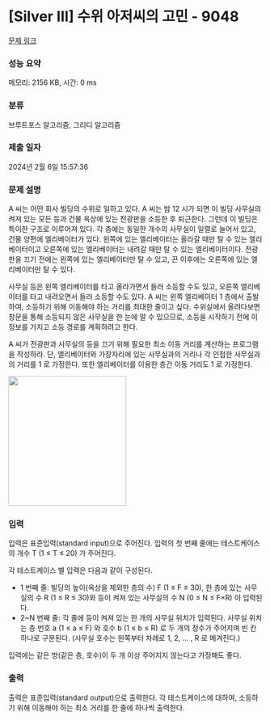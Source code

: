 # [Silver III] 수위 아저씨의 고민 - 9048 

[문제 링크](https://www.acmicpc.net/problem/9048) 

### 성능 요약

메모리: 2156 KB, 시간: 0 ms

### 분류

브루트포스 알고리즘, 그리디 알고리즘

### 제출 일자

2024년 2월 6일 15:57:36

### 문제 설명

<p>A 씨는 어떤 회사 빌딩의 수위로 일하고 있다. A 씨는 밤 12 시가 되면 이 빌딩 사무실의 켜져 있는 모든 등과 건물 옥상에 있는 전광판을 소등한 후 퇴근한다. 그런데 이 빌딩은 특이한 구조로 이루어져 있다. 각 층에는 동일한 개수의 사무실이 일렬로 늘어서 있고, 건물 양편에 엘리베이터가 있다. 왼쪽에 있는 엘리베이터는 올라갈 때만 탈 수 있는 엘리베이터이고 오른쪽에 있는 엘리베이터는 내려갈 때만 탈 수 있는 엘리베이터이다. 전광판을 끄기 전에는 왼쪽에 있는 엘리베이터만 탈 수 있고, 끈 이후에는 오른쪽에 있는 엘리베이터만 탈 수 있다.</p>

<p>사무실 등은 왼쪽 엘리베이터를 타고 올라가면서 들러 소등할 수도 있고, 오른쪽 엘리베이터를 타고 내려오면서 들러 소등할 수도 있다. A 씨는 왼쪽 엘리베이터 1 층에서 출발하여, 소등하기 위해 이동해야 하는 거리를 최대한 줄이고 싶다. 수위실에서 올려다보면 창문을 통해 소등되지 않은 사무실을 한 눈에 알 수 있으므로, 소등을 시작하기 전에 이 정보를 가지고 소등 경로를 계획하려고 한다.</p>

<p>A 씨가 전광판과 사무실의 등을 끄기 위해 필요한 최소 이동 거리를 계산하는 프로그램을 작성하라. 단, 엘리베이터와 가장자리에 있는 사무실과의 거리나 각 인접한 사무실과의 거리를 1 로 가정한다. 또한 엘리베이터를 이용한 층간 이동 거리도 1 로 가정한다. </p>

<p><img alt="" src="https://onlinejudgeimages.s3.amazonaws.com/problem/9048/%EC%8A%A4%ED%81%AC%EB%A6%B0%EC%83%B7%202017-01-03%20%EC%98%A4%ED%9B%84%206.08.40.png" style="height:257px; width:233px"></p>

### 입력 

 <p>입력은 표준입력(standard input)으로 주어진다. 입력의 첫 번째 줄에는 테스트케이스의 개수 T (1 ≤ T ≤ 20) 가 주어진다.</p>

<p>각 테스트케이스 별 입력은 다음과 같이 구성된다.</p>

<ul>
	<li>1 번째 줄: 빌딩의 높이(옥상을 제외한 층의 수) F (1 ≤ F ≤ 30), 한 층에 있는 사무실의 수 R (1 ≤ R ≤ 30)와 등이 켜져 있는 사무실의 수 N (0 ≤ N ≤ F×R) 이 입력된다.</li>
	<li>2~N 번째 줄: 각 줄에 등이 켜져 있는 한 개의 사무실 위치가 입력된다. 사무실 위치는 층 번호 a (1 ≤ a ≤ F) 와 호수 b (1 ≤ b ≤ R) 로 두 개의 정수가 주어지며 빈 칸 하나로 구분된다. (사무실 호수는 왼쪽부터 차례로 1, 2, … , R 로 메겨진다.)</li>
</ul>

<p>입력에는 같은 방(같은 층, 호수)이 두 개 이상 주어지지 않는다고 가정해도 좋다. </p>

### 출력 

 <p>출력은 표준입력(standard output)으로 출력한다. 각 테스트케이스에 대하여, 소등하기 위해 이동해야 하는 최소 거리를 한 줄에 하나씩 출력한다. </p>

